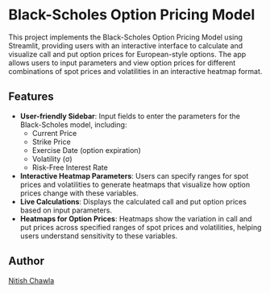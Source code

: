 # Black-Scholes Option Pricing Model

This project implements the Black-Scholes Option Pricing Model using Streamlit, providing users with an interactive interface to calculate and visualize call and put option prices for European-style options. The app allows users to input parameters and view option prices for different combinations of spot prices and volatilities in an interactive heatmap format.

## Features
- **User-friendly Sidebar**: Input fields to enter the parameters for the Black-Scholes model, including:
  - Current Price
  - Strike Price
  - Exercise Date (option expiration)
  - Volatility (σ)
  - Risk-Free Interest Rate
- **Interactive Heatmap Parameters**: Users can specify ranges for spot prices and volatilities to generate heatmaps that visualize how option prices change with these variables.
- **Live Calculations**: Displays the calculated call and put option prices based on input parameters.
- **Heatmaps for Option Prices**: Heatmaps show the variation in call and put prices across specified ranges of spot prices and volatilities, helping users understand sensitivity to these variables.

## Author
[Nitish Chawla](https://www.linkedin.com/in/nitishchawla-/)

